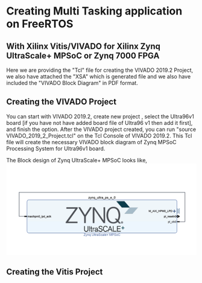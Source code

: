 
# Creating Multi Tasking application on FreeRTOS 
## With Xilinx Vitis/VIVADO for Xilinx Zynq UltraScale+ MPSoC or Zynq 7000 FPGA
Here we are providing the "Tcl" file for creating the VIVADO 2019.2 Project, we also have attached the "XSA" which is generated file and we also have included the "VIVADO Block Diagram" in PDF format.

## Creating the VIVADO Project
You can start with VIVADO 2019.2, create new project , select the Ultra96v1 board [if you have not have added board file of Ultra96 v1 then add it first], and finish the option.
After the VIVADO project created, you can run "source VIVADO_2019_2_Project.tcl" on the Tcl Console of VIVADO 2019.2. This Tcl file will create the necessary VIVADO block diagram of Zynq MPSoC Processing System for Ultra96v1 board.

The Block design of Zynq UltraScale+ MPSoC looks like,
![VIVADO Block Design](https://github.com/LogicTronix/FreeRTOS-Development/blob/master/Creating-Multi-Task/VIVADO_2019_2_Project_block_diagram_picture.PNG)


## Creating the Vitis Project 
